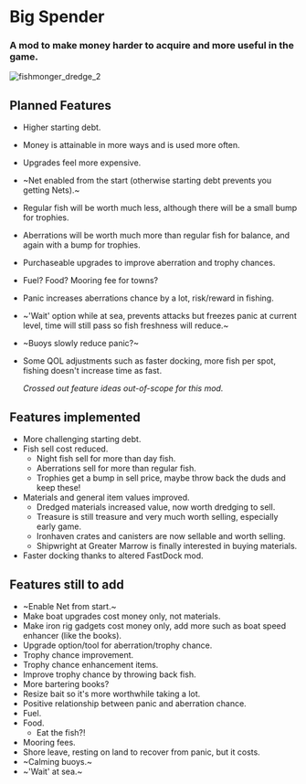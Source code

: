 # Big Spender
### A mod to make money harder to acquire and more useful in the game.
![fishmonger_dredge_2](https://github.com/user-attachments/assets/947a8e49-df97-481c-91b1-9f3db84199b4)

## Planned Features
- Higher starting debt.
- Money is attainable in more ways and is used more often.
- Upgrades feel more expensive.
- ~Net enabled from the start (otherwise starting debt prevents you getting Nets).~
- Regular fish will be worth much less, although there will be a small bump for trophies.
- Aberrations will be worth much more than regular fish for balance, and again with a bump for trophies.
- Purchaseable upgrades to improve aberration and trophy chances.
- Fuel? Food? Mooring fee for towns?
- Panic increases aberrations chance by a lot, risk/reward in fishing.
- ~'Wait' option while at sea, prevents attacks but freezes panic at current level, time will still pass so fish freshness will reduce.~
- ~Buoys slowly reduce panic?~
- Some QOL adjustments such as faster docking, more fish per spot, fishing doesn't increase time as fast.

  *Crossed out feature ideas out-of-scope for this mod.*

## Features implemented
- More challenging starting debt.
- Fish sell cost reduced.
  - Night fish sell for more than day fish.
  - Aberrations sell for more than regular fish.
  - Trophies get a bump in sell price, maybe throw back the duds and keep these!
- Materials and general item values improved.
  - Dredged materials increased value, now worth dredging to sell.
  - Treasure is still treasure and very much worth selling, especially early game.
  - Ironhaven crates and canisters are now sellable and worth selling.
  - Shipwright at Greater Marrow is finally interested in buying materials.
- Faster docking thanks to altered FastDock mod.

## Features still to add
- ~Enable Net from start.~
- Make boat upgrades cost money only, not materials.
- Make iron rig gadgets cost money only, add more such as boat speed enhancer (like the books).
- Upgrade option/tool for aberration/trophy chance.
- Trophy chance improvement.
- Trophy chance enhancement items.
- Improve trophy chance by throwing back fish.
- More bartering books?
- Resize bait so it's more worthwhile taking a lot.
- Positive relationship between panic and aberration chance.
- Fuel.
- Food.
  - Eat the fish?!
- Mooring fees.
- Shore leave, resting on land to recover from panic, but it costs.
- ~Calming buoys.~
- ~'Wait' at sea.~
